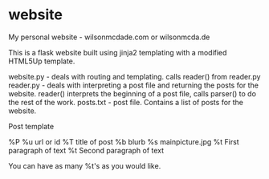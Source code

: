 # website
My personal website - wilsonmcdade.com or wilsonmcda.de

This is a flask website built using jinja2 templating with a modified HTML5Up template.

website.py - deals with routing and templating. calls reader() from reader.py
reader.py - deals with interpreting a post file and returning the posts for the website. reader() interprets the beginning of a post file, calls parser() to do the rest of the work.
posts.txt - post file. Contains a list of posts for the website. 

Post template

%P
%u url or id
%T title of post
%b blurb
%s mainpicture.jpg
%t First paragraph of text
%t Second paragraph of text

You can have as many %t's as you would like. 

